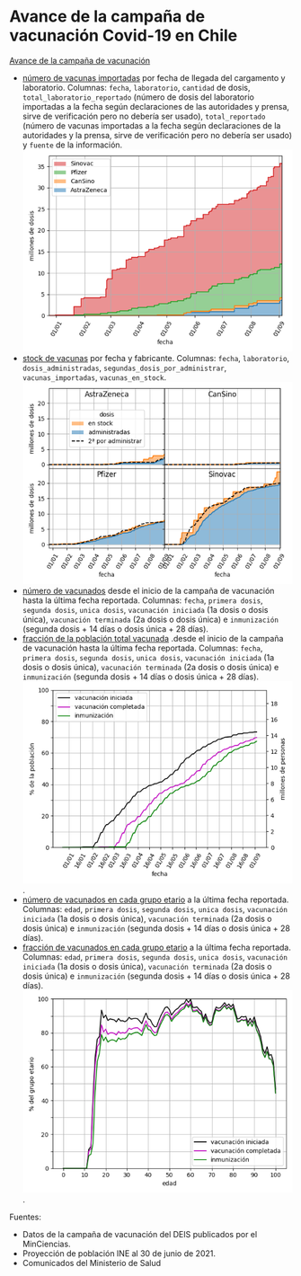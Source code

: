 # Avance de la campaña de vacunación Covid-19 en Chile

[Avance de la campaña de vacunación](/output/contrib) 

* [número de vacunas importadas](output/contrib/vacunas_importadas_fabricante_fecha.csv) por fecha de llegada del cargamento y laboratorio. Columnas: `fecha`, `laboratorio`, `cantidad` de dosis, `total_laboratorio_reportado` (número de dosis del laboratorio importadas a la fecha según declaraciones de las autoridades y prensa, sirve de verificación pero no debería ser usado), `total_reportado` (número de vacunas importadas a la fecha según declaraciones de la autoridades y la prensa, sirve de verificación pero no debería ser usado) y `fuente` de la información.  ![Gráfica](output/contrib/vacunas_importadas_fabricante_fecha.png)
* [stock de vacunas](output/contrib/stock_de_vacunas_fabricante_fecha.csv) por fecha y fabricante.  Columnas: `fecha`, `laboratorio`, `dosis_administradas`, `segundas_dosis_por_administrar`, `vacunas_importadas`, `vacunas_en_stock`. 
![Gráfica](output/contrib/stock_de_vacunas_fabricante_fecha.png)
* [número de vacunados](output/contrib/total_vacunados_fecha.csv) desde el inicio de la campaña de vacunación hasta la última fecha reportada. Columnas: `fecha`, `primera dosis`, `segunda dosis`, `unica dosis`, `vacunación iniciada` (1a dosis o dosis única), `vacunación terminada` (2a dosis o dosis única) e `inmunización` (segunda dosis + 14 días o dosis única + 28 días).
* [fracción de la población total vacunada](output/contrib/fraccion_vacunados_fecha.csv) .desde el inicio de la campaña de vacunación hasta la última fecha reportada. Columnas: `fecha`, `primera dosis`, `segunda dosis`, `unica dosis`, `vacunación iniciada` (1a dosis o dosis única), `vacunación terminada` (2a dosis o dosis única) e `inmunización` (segunda dosis + 14 días o dosis única + 28 días). 
![Gráfica](output/contrib/fraccion_vacunados_fecha.png).
* [número de vacunados en cada grupo etario](output/contrib/total_vacunados_edad.csv) a la última fecha reportada. Columnas: `edad`, `primera dosis`, `segunda dosis`, `unica dosis`, `vacunación iniciada` (1a dosis o dosis única), `vacunación terminada` (2a dosis o dosis única) e `inmunización` (segunda dosis + 14 días o dosis única + 28 días). 
* [fracción de vacunados en cada grupo etario](output/contrib/fraccion_vacunados_edad.csv) a la última fecha reportada. Columnas: `edad`, `primera dosis`, `segunda dosis`, `unica dosis`, `vacunación iniciada` (1a dosis o dosis única), `vacunación terminada` (2a dosis o dosis única) e `inmunización` (segunda dosis + 14 días o dosis única + 28 días). 
![Gráfica](output/contrib/fraccion_vacunados_edad.png). 

Fuentes: 
* Datos de la campaña de vacunación del DEIS publicados por el MinCiencias.
* Proyección de población INE al 30 de junio de 2021.
* Comunicados del Ministerio de Salud

